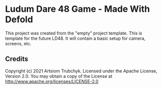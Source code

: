 # Ludum Dare 48 Game - Made With Defold

This project was created from the "empty" project template. This is template for the future LD48. It will contain a basic setup for camera, screens, etc.

## Credits

Copyright (c) 2021 Artsiom Trubchyk. Licensed under the Apache License, Version 2.0. You may obtain a copy of the License at http://www.apache.org/licenses/LICENSE-2.0
